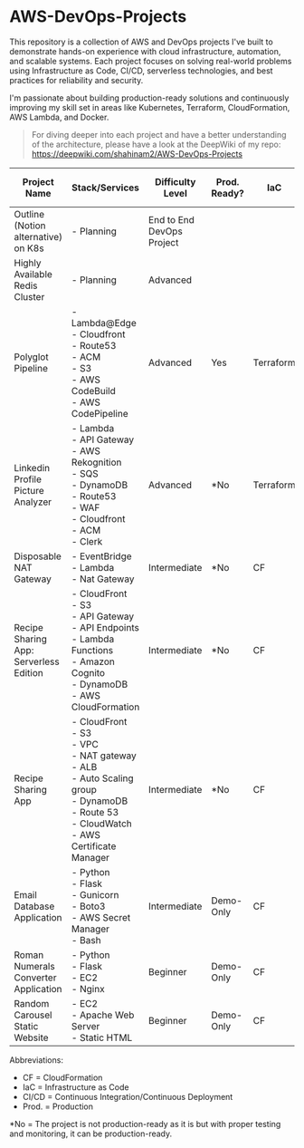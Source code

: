 # AWS-DevOps-Projects

This repository is a collection of AWS and DevOps projects I've built to demonstrate hands-on experience with cloud infrastructure, automation, and scalable systems. Each project focuses on solving real-world problems using Infrastructure as Code, CI/CD, serverless technologies, and best practices for reliability and security.

I'm passionate about building production-ready solutions and continuously improving my skill set in areas like Kubernetes, Terraform, CloudFormation, AWS Lambda, and Docker.

> For diving deeper into each project and have a better understanding of the architecture, please have a look at the DeepWiki of my repo: https://deepwiki.com/shahinam2/AWS-DevOps-Projects

| Project Name                           | Stack/Services                                                                                                                                                    | Difficulty Level          | Prod. Ready?        | IaC       | CI/CD?                            | Link to Project Folder                                                                                                             |
|----------------------------------------|-------------------------------------------------------------------------------------------------------------------------------------------------------------------|---------------------------|---------------------|-----------|-----------------------------------|------------------------------------------------------------------------------------------------------------------------------------|
| Outline (Notion alternative) on K8s    | - Planning                                                                                                                                                        | End to End DevOps Project |                     |           |                                   |                                                                                                                                    |
| Highly Available Redis Cluster         | - Planning                                                                                                                                                        | Advanced                  |                     |           |                                   |                                                                                                                                    |
| Polyglot Pipeline                      | - Lambda@Edge<br>- Cloudfront<br>- Route53<br>  - ACM<br> - S3<br> - AWS CodeBuild<br> - AWS CodePipeline                                                         | Advanced                  | Yes                 | Terraform | Yes - AWS CodePipeline            | <a href="https://github.com/shahinam2/AWS-DevOps-Projects/tree/main/08_Polyglot_Pipeline">Go To Project</a>                        |
| Linkedin Profile Picture Analyzer      | - Lambda<br> - API Gateway<br> - AWS Rekognition<br> - SQS<br> - DynamoDB<br> - Route53<br> - WAF<br> - Cloudfront<br> - ACM<br> - Clerk                          | Advanced                  | *No                 | Terraform | Yes - GitHub Actions              | <a href="https://github.com/shahinam2/AWS-DevOps-Projects/tree/main/07_Linkedin_Profile_Picture_Analyzer">Go To Project</a>        |
| Disposable NAT Gateway                 | - EventBridge<br> - Lambda<br> - Nat Gateway                                                                                                                      | Intermediate              | *No                 | CF        | No - Not Needed                   | <a href="https://github.com/shahinam2/AWS-DevOps-Projects/tree/main/06_Disposable_NAT_Gateway">Go To Project</a>                   |
| Recipe Sharing App: Serverless Edition | - CloudFront<br>- S3<br>- API Gateway<br>- API Endpoints<br>- Lambda Functions<br>- Amazon Cognito<br>- DynamoDB<br>- AWS CloudFormation                          | Intermediate              | *No                 | CF        | Yes - GitHub Actions              | <a href="https://github.com/shahinam2/AWS-DevOps-Projects/tree/main/05_Recipe_Sharing_App_Serverless_Edition">Go To Project</a>    |
| Recipe Sharing App                     | - CloudFront<br> - S3<br> - VPC<br>- NAT gateway<br>- ALB<br>- Auto Scaling group<br>- DynamoDB<br>- Route 53<br>- CloudWatch<br>- AWS Certificate Manager<br>    | Intermediate              | *No                 | CF        | No                                | <a href="https://github.com/shahinam2/AWS-DevOps-Projects/tree/main/04_Recipe_Sharing_App">Go To Project</a>                       |
| Email Database Application             | - Python<br> - Flask<br> - Gunicorn<br> - Boto3<br> - AWS Secret Manager<br> - Bash                                                                               | Intermediate              | Demo-Only           | CF        | No                                | <a href="https://github.com/shahinam2/AWS-DevOps-Projects/tree/main/03_Email_Database">Go To Project</a>                           |
| Roman Numerals Converter Application   | - Python<br> - Flask<br> - EC2<br> - Nginx                                                                                                                        | Beginner                  | Demo-Only           | CF        | No                                | <a href="https://github.com/shahinam2/AWS-DevOps-Projects/tree/main/02_Roman_Numerals_Converter_Application">Go To Project</a>     |
| Random Carousel Static Website         | - EC2<br> - Apache Web Server<br> - Static HTML                                                                                                                   | Beginner                  | Demo-Only           | CF        | No                                | <a href="https://github.com/shahinam2/AWS-DevOps-Projects/tree/main/01_Random_Carousel_Static_Website">Go To Project</a>           |

Abbreviations:
- CF = CloudFormation
- IaC = Infrastructure as Code
- CI/CD = Continuous Integration/Continuous Deployment
- Prod. = Production

*No = The project is not production-ready as it is but with proper testing and monitoring, it can be production-ready.